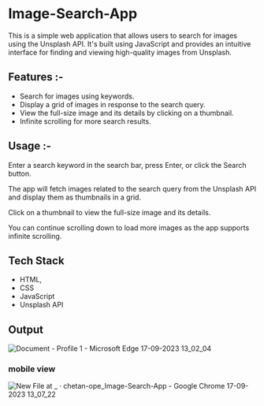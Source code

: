 # Image-Search-App



This is a simple web application that allows users to search for images using the Unsplash API. It's built using JavaScript and provides an intuitive interface for finding and viewing high-quality images from Unsplash.

## Features :-

- Search for images using keywords.
- Display a grid of images in response to the search query.
- View the full-size image and its details by clicking on a thumbnail.
- Infinite scrolling for more search results.

## Usage :-

Enter a search keyword in the search bar, press Enter, or click the Search button.

The app will fetch images related to the search query from the Unsplash API and display them as thumbnails in a grid.

Click on a thumbnail to view the full-size image and its details.

You can continue scrolling down to load more images as the app supports infinite scrolling.

## Tech Stack


- HTML,
- CSS
- JavaScript
- Unsplash API

## Output
![Document - Profile 1 - Microsoft​ Edge 17-09-2023 13_02_04](https://github.com/chetan-ope/Image-Search-App/assets/81404726/4d658f9a-46e8-4da8-b9ca-ebe535af743f)
### mobile view
![New File at _ · chetan-ope_Image-Search-App - Google Chrome 17-09-2023 13_07_22](https://github.com/chetan-ope/Image-Search-App/assets/81404726/bcd76adf-4ce8-4b2f-ae95-80fb767370cf)
